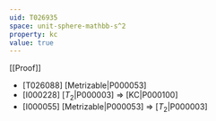 ```yaml
---
uid: T026935
space: unit-sphere-mathbb-s^2
property: kc
value: true
---
```

[[Proof]]

* [T026088] [Metrizable|P000053]
* [I000228] [$T_2$|P000003] => [KC|P000100]
* [I000055] [Metrizable|P000053] => [$T_2$|P000003]

